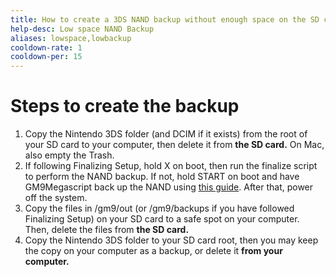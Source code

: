 ```yaml
---
title: How to create a 3DS NAND backup without enough space on the SD card
help-desc: Low space NAND Backup
aliases: lowspace,lowbackup
cooldown-rate: 1
cooldown-per: 15
---
```


# Steps to create the backup

1. Copy the Nintendo 3DS folder (and DCIM if it exists) from the root of your SD card to your computer, then delete it from **the SD card.** On Mac, also empty the Trash.
2. If following Finalizing Setup, hold X on boot, then run the finalize script to perform the NAND backup. If not, hold START on boot and have GM9Megascript back up the NAND using [this guide](https://3ds.hacks.guide/godmode9-usage.html#creating-a-nand-backup). After that, power off the system.
3. Copy the files in /gm9/out (or /gm9/backups if you have followed Finalizing Setup) on your SD card to a safe spot on your computer. Then, delete the files from **the SD card.**
4. Copy the Nintendo 3DS folder to your SD card root, then you may keep the copy on your computer as a backup, or delete it **from your computer.**
